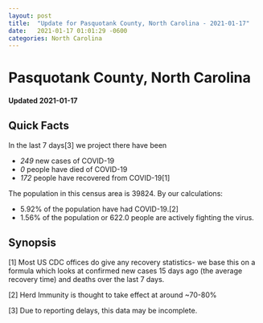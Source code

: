 ```yaml
---
layout: post
title:  "Update for Pasquotank County, North Carolina - 2021-01-17"
date:   2021-01-17 01:01:29 -0600
categories: North Carolina
---
```


# Pasquotank County, North Carolina
#### Updated 2021-01-17

## Quick Facts

In the last 7 days[3] we project there have been
- *249* new cases of COVID-19
- *0* people have died of COVID-19
- *172* people have recovered from COVID-19[1]

The population in this census area is 39824. By our calculations:
- 5.92% of the population have had COVID-19.[2]
- 1.56% of the population or 622.0 people are actively fighting the virus.

## Synopsis




[1] Most US CDC offices do give any recovery statistics- we base this on a formula which looks at confirmed new cases
15 days ago (the average recovery time) and deaths over the last 7 days.

[2] Herd Immunity is thought to take effect at around ~70-80%

[3] Due to reporting delays, this data may be incomplete.
 
    